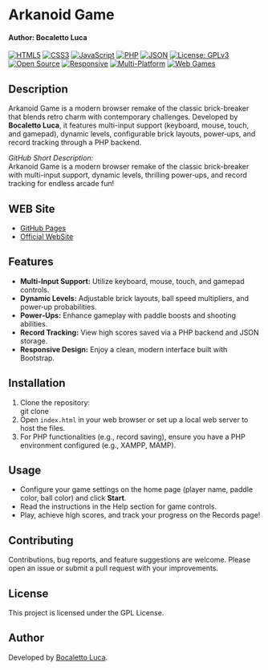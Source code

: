 # Arkanoid Game
#### Author: Bocaletto Luca

[![HTML5](https://img.shields.io/badge/HTML5-E34F26?style=flat-square&logo=html5&logoColor=white)](https://developer.mozilla.org/en-US/docs/Web/Guide/HTML/HTML5)
[![CSS3](https://img.shields.io/badge/CSS3-1572B6?style=flat-square&logo=css3&logoColor=white)](https://developer.mozilla.org/en-US/docs/Web/CSS)
[![JavaScript](https://img.shields.io/badge/JavaScript-F7DF1E?style=flat-square&logo=javascript&logoColor=black)](https://developer.mozilla.org/en-US/docs/Web/JavaScript)
[![PHP](https://img.shields.io/badge/PHP-777BB4?style=flat-square&logo=php&logoColor=white)](https://www.php.net/)
[![JSON](https://img.shields.io/badge/JSON-000000?style=flat-square&logo=json&logoColor=white)](https://www.json.org/)
[![License: GPLv3](https://img.shields.io/badge/License-GPLv3-blue?style=flat-square)](LICENSE)
[![Open Source](https://img.shields.io/badge/Open%20Source-Yes-brightgreen?style=flat-square)]()
[![Responsive](https://img.shields.io/badge/Responsive-Yes-blue?style=flat-square)]()
[![Multi-Platform](https://img.shields.io/badge/Multi--Platform-Yes-blueviolet?style=flat-square)]()
[![Web Games](https://img.shields.io/badge/Web%20Games-Yes-orange?style=flat-square)]()

## Description

Arkanoid Game is a modern browser remake of the classic brick-breaker that blends retro charm with contemporary challenges. Developed by **Bocaletto Luca**, it features multi-input support (keyboard, mouse, touch, and gamepad), dynamic levels, configurable brick layouts, power‑ups, and record tracking through a PHP backend.

*GitHub Short Description:*  
Arkanoid Game is a modern browser remake of the classic brick-breaker with multi-input support, dynamic levels, thrilling power‑ups, and record tracking for endless arcade fun!

## WEB Site

- [GitHub Pages](https://bocaletto-luca.github.io)
- [Official WebSite](https://bocalettoluca.altervista.org)

## Features

- **Multi-Input Support:** Utilize keyboard, mouse, touch, and gamepad controls.
- **Dynamic Levels:** Adjustable brick layouts, ball speed multipliers, and power‑up probabilities.
- **Power‑Ups:** Enhance gameplay with paddle boosts and shooting abilities.
- **Record Tracking:** View high scores saved via a PHP backend and JSON storage.
- **Responsive Design:** Enjoy a clean, modern interface built with Bootstrap.

## Installation

1. Clone the repository:  
git clone
2. Open `index.html` in your web browser or set up a local web server to host the files.
3. For PHP functionalities (e.g., record saving), ensure you have a PHP environment configured (e.g., XAMPP, MAMP).

## Usage

- Configure your game settings on the home page (player name, paddle color, ball color) and click **Start**.
- Read the instructions in the Help section for game controls.
- Play, achieve high scores, and track your progress on the Records page!

## Contributing

Contributions, bug reports, and feature suggestions are welcome. Please open an issue or submit a pull request with your improvements.

## License

This project is licensed under the GPL License.

## Author

Developed by [Bocaletto Luca](https://bocaletto-luca.github.io).
